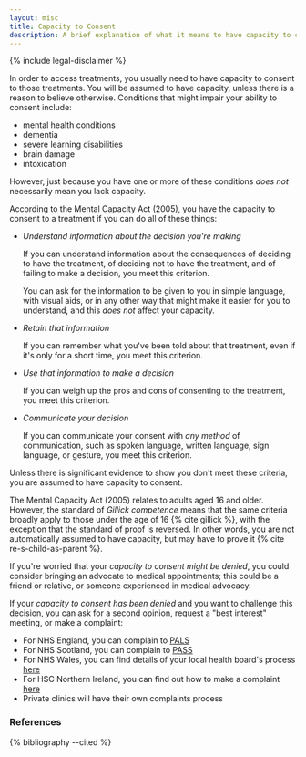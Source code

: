 ```yaml
---
layout: misc
title: Capacity to Consent
description: A brief explanation of what it means to have capacity to consent
---
```


{% include legal-disclaimer %}

In order to access treatments, you usually need to have capacity to consent
to those treatments. You will be assumed to have capacity, unless
there is a reason to believe otherwise.  Conditions that might impair your
ability to consent include:
* mental health conditions
* dementia
* severe learning disabilities
* brain damage
* intoxication

However, just because you have one or more of these conditions *does not* necessarily mean you lack capacity.

According to the Mental Capacity Act (2005), you have the capacity to consent
to a treatment if you can do all of these things:
* *Understand information about the decision you're making*

  If you can understand information about the consequences of deciding to have
the treatment, of deciding not to have the treatment, and of failing to make a
decision, you meet this criterion.

  You can ask for the information to be given to you in simple language, with
visual aids, or in any other way that might make it easier for you to
understand, and this *does not* affect your capacity.

* *Retain that information*

  If you can remember what you've been told about that treatment, even if it's only for
a short time, you meet this criterion.

* *Use that information to make a decision*

  If you can weigh up the pros and cons of consenting to the treatment, you meet this criterion.

* *Communicate your decision*

  If you can communicate your consent with *any method* of communication, such as spoken language, written language, sign language, or gesture, you meet this criterion.

Unless there is significant evidence to show you don't meet these criteria, you
are assumed to have capacity to consent.

The Mental Capacity Act (2005) relates to adults aged 16 and older. However, the standard of *Gillick competence* means that the same criteria broadly apply to those under the age of 16 {% cite gillick %}, with the exception that the standard of proof is reversed. In other words, you are not automatically assumed to have capacity, but may have to prove it {% cite re-s-child-as-parent %}.

If you're worried that your *capacity to consent might be denied*, you could consider
bringing an advocate to medical appointments; this could be a friend or
relative, or someone experienced in medical advocacy.

If your *capacity to consent has been denied* and you want to challenge this
decision, you can ask for a second opinion, request a "best interest" meeting,
or make a complaint:

* For NHS England, you can complain to [PALS](https://www.nhs.uk/common-health-questions/nhs-services-and-treatments/what-is-pals-patient-advice-and-liaison-service/)
* For NHS Scotland, you can complain to [PASS](https://www.cas.org.uk/pass)
* For NHS Wales, you can find details of your local health board's process [here](http://www.wales.nhs.uk/ourservices/contactus/nhscomplaints)
* For HSC Northern Ireland, you can find out how to make a complaint [here](https://www.nidirect.gov.uk/articles/raising-concern-or-making-complaint-about-health-services)
* Private clinics will have their own complaints process

### References

{% bibliography --cited %}
